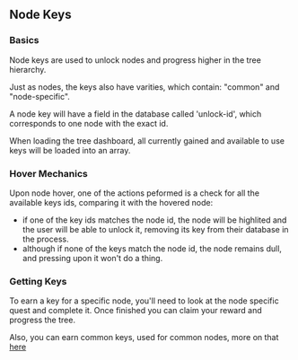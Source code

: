 ## Node Keys

### Basics

Node keys are used to unlock nodes and progress higher in the tree hierarchy.

Just as nodes, the keys also have varities, which contain: "common" and "node-specific".

A node key will have a field in the database called 'unlock-id', which corresponds to one node with the exact id.

When loading the tree dashboard, all currently gained and available to use keys will be loaded into an array.

### Hover Mechanics

Upon node hover, one of the actions peformed is a check for all the available keys ids, comparing it with the hovered node:

- if one of the key ids matches the node id, the node will be highlited and the user will be able to unlock it, removing its key from their database in the process.
- although if none of the keys match the node id, the node remains dull, and pressing upon it won't do a thing.

### Getting Keys

To earn a key for a specific node, you'll need to look at the node specific quest and complete it. Once finished you can claim your reward and progress the tree.

Also, you can earn common keys, used for common nodes, more on that [here](./common-node-keys.md)